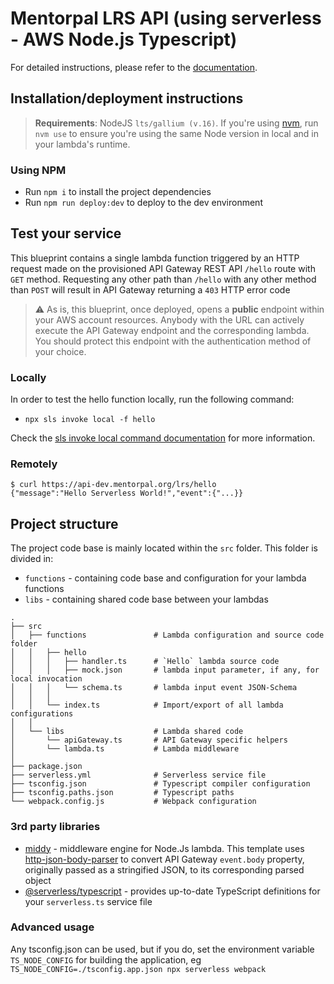 # Mentorpal LRS API (using serverless - AWS Node.js Typescript)

For detailed instructions, please refer to the [documentation](https://www.serverless.com/framework/docs/providers/aws/).

## Installation/deployment instructions

> **Requirements**: NodeJS `lts/gallium (v.16)`. If you're using [nvm](https://github.com/nvm-sh/nvm), run `nvm use` to ensure you're using the same Node version in local and in your lambda's runtime.

### Using NPM

- Run `npm i` to install the project dependencies
- Run `npm run deploy:dev` to deploy to the dev environment

## Test your service

This blueprint contains a single lambda function triggered by an HTTP request made on the provisioned API Gateway REST API `/hello` route with `GET` method. 
Requesting any other path than `/hello` with any other method than `POST` will result in API Gateway returning a `403` HTTP error code

> :warning: As is, this blueprint, once deployed, opens a **public** endpoint within your AWS account resources. Anybody with the URL can actively execute the API Gateway endpoint and the corresponding lambda. You should protect this endpoint with the authentication method of your choice.

### Locally

In order to test the hello function locally, run the following command:

- `npx sls invoke local -f hello`

Check the [sls invoke local command documentation](https://www.serverless.com/framework/docs/providers/aws/cli-reference/invoke-local/) for more information.

### Remotely

```
$ curl https://api-dev.mentorpal.org/lrs/hello
{"message":"Hello Serverless World!","event":{"...}}     

```

## Project structure

The project code base is mainly located within the `src` folder. This folder is divided in:

- `functions` - containing code base and configuration for your lambda functions
- `libs` - containing shared code base between your lambdas

```
.
├── src
│   ├── functions               # Lambda configuration and source code folder
│   │   ├── hello
│   │   │   ├── handler.ts      # `Hello` lambda source code
│   │   │   ├── mock.json       # lambda input parameter, if any, for local invocation
│   │   │   └── schema.ts       # lambda input event JSON-Schema
│   │   │
│   │   └── index.ts            # Import/export of all lambda configurations
│   │
│   └── libs                    # Lambda shared code
│       └── apiGateway.ts       # API Gateway specific helpers
│       └── lambda.ts           # Lambda middleware
│
├── package.json
├── serverless.yml              # Serverless service file
├── tsconfig.json               # Typescript compiler configuration
├── tsconfig.paths.json         # Typescript paths
└── webpack.config.js           # Webpack configuration
```

### 3rd party libraries

- [middy](https://github.com/middyjs/middy) - middleware engine for Node.Js lambda. This template uses [http-json-body-parser](https://github.com/middyjs/middy/tree/master/packages/http-json-body-parser) to convert API Gateway `event.body` property, originally passed as a stringified JSON, to its corresponding parsed object
- [@serverless/typescript](https://github.com/serverless/typescript) - provides up-to-date TypeScript definitions for your `serverless.ts` service file

### Advanced usage

Any tsconfig.json can be used, but if you do, set the environment variable `TS_NODE_CONFIG` for building the application, eg `TS_NODE_CONFIG=./tsconfig.app.json npx serverless webpack`
